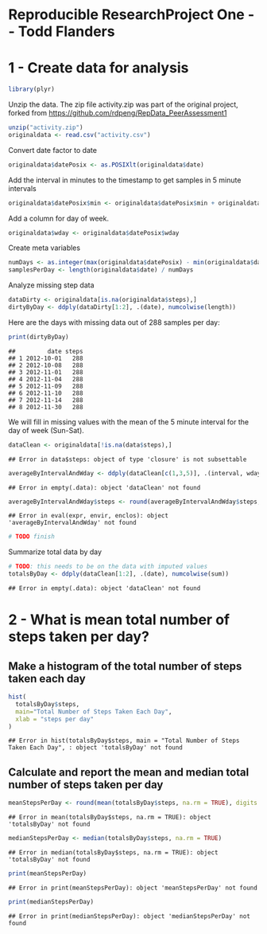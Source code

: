 Reproducible ResearchProject One -- Todd Flanders
========================================================

# 1 - Create data for analysis


```r
library(plyr)
```

Unzip the data.  The zip file activity.zip was part of the original project,
forked from https://github.com/rdpeng/RepData_PeerAssessment1


```r
unzip("activity.zip")
originaldata <- read.csv("activity.csv")
```

Convert date factor to date

```r
originaldata$datePosix <- as.POSIXlt(originaldata$date)
```

Add the interval in minutes to the timestamp to get samples in 5 minute intervals


```r
originaldata$datePosix$min <- originaldata$datePosix$min + originaldata$interval 
```

Add a column for day of week.


```r
originaldata$wday <- originaldata$datePosix$wday
```

Create meta variables


```r
numDays <- as.integer(max(originaldata$datePosix) - min(originaldata$datePosix)) 
samplesPerDay <- length(originaldata$date) / numDays
```

Analyze missing step data


```r
dataDirty <- originaldata[is.na(originaldata$steps),]
dirtyByDay <- ddply(dataDirty[1:2], .(date), numcolwise(length))
```

Here are the days with missing data out of 288 samples per day:


```r
print(dirtyByDay)
```

```
##         date steps
## 1 2012-10-01   288
## 2 2012-10-08   288
## 3 2012-11-01   288
## 4 2012-11-04   288
## 5 2012-11-09   288
## 6 2012-11-10   288
## 7 2012-11-14   288
## 8 2012-11-30   288
```
 
We will fill in missing values with the mean of the 5 minute interval for 
the day of week (Sun-Sat).


```r
dataClean <- originaldata[!is.na(data$steps),]
```

```
## Error in data$steps: object of type 'closure' is not subsettable
```

```r
averageByIntervalAndWday <- ddply(dataClean[c(1,3,5)], .(interval, wday), numcolwise(mean))
```

```
## Error in empty(.data): object 'dataClean' not found
```

```r
averageByIntervalAndWday$steps <- round(averageByIntervalAndWday$steps, digits=0)
```

```
## Error in eval(expr, envir, enclos): object 'averageByIntervalAndWday' not found
```

```r
# TODO finish
```

Summarize total data by day


```r
# TODO: this needs to be on the data with imputed values
totalsByDay <- ddply(dataClean[1:2], .(date), numcolwise(sum))
```

```
## Error in empty(.data): object 'dataClean' not found
```

# 2 - What is mean total number of steps taken per day?

## Make a histogram of the total number of steps taken each day



```r
hist(
  totalsByDay$steps, 
  main="Total Number of Steps Taken Each Day",
  xlab = "steps per day"
)
```

```
## Error in hist(totalsByDay$steps, main = "Total Number of Steps Taken Each Day", : object 'totalsByDay' not found
```

## Calculate and report the mean and median total number of steps taken per day


```r
meanStepsPerDay <- round(mean(totalsByDay$steps, na.rm = TRUE), digits = 0)
```

```
## Error in mean(totalsByDay$steps, na.rm = TRUE): object 'totalsByDay' not found
```

```r
medianStepsPerDay <- median(totalsByDay$steps, na.rm = TRUE)
```

```
## Error in median(totalsByDay$steps, na.rm = TRUE): object 'totalsByDay' not found
```


```r
print(meanStepsPerDay)
```

```
## Error in print(meanStepsPerDay): object 'meanStepsPerDay' not found
```


```r
print(medianStepsPerDay)
```

```
## Error in print(medianStepsPerDay): object 'medianStepsPerDay' not found
```
